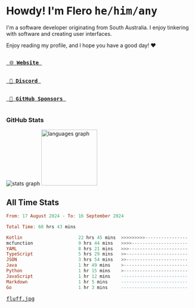 # Howdy! I'm Flero <kbd>he/him/any</kbd>

I'm a software developer originating from South Australia. I enjoy tinkering with software and creating user interfaces.

Enjoy reading my profile, and I hope you have a good day! :heart:

<a href="https://flero.dev/">
    <kbd>
        <br>
        &nbsp;🌐 <strong>Website</strong>&nbsp;
        <br>
        <br>
    </kbd>
</a>

<a href="https://discord.com/users/1059375676769189938">
    <kbd>
        <br>
        &nbsp;💬 <strong>Discord</strong>&nbsp;
        <br>
        <br>
    </kbd>
</a>

<a href="https://github.com/sponsors/flerouwu">
    <kbd>
        <br>
        &nbsp;🩷 <strong>GitHub Sponsors</strong>&nbsp;
        <br>
        <br>
    </kbd>
</a>

### GitHub Stats
<!-- <p> allows it to be shown side-by-side -->
<div>
  <img src="https://github-readme-stats.vercel.app/api?hide_title=true&hide_rank=false&show_icons=true&include_all_commits=true&count_private=true&disable_animations=true&theme=github_dark&locale=en&hide_border=true&username=flerouwu" alt="stats graph"  />
  <img src="https://github-readme-stats.vercel.app/api/top-langs?locale=en&hide_title=false&langs_count=5&theme=github_dark&hide_border=true&username=flerouwu&layout=compact" alt="languages graph" height="150"  />
</div>

## All Time Stats

<!--START_SECTION:waka-->

```haskell
From: 17 August 2024 - To: 16 September 2024

Total Time: 60 hrs 43 mins

Kotlin                     22 hrs 45 mins  >>>>>>>>>----------------   37.25 %
mcfunction                 9 hrs 44 mins   >>>>---------------------   15.95 %
YAML                       8 hrs 21 mins   >>>----------------------   13.67 %
TypeScript                 5 hrs 29 mins   >>-----------------------   08.98 %
JSON                       3 hrs 54 mins   >>-----------------------   06.38 %
Java                       1 hr 49 mins    >------------------------   02.99 %
Python                     1 hr 15 mins    >------------------------   02.05 %
JavaScript                 1 hr 12 mins    -------------------------   01.98 %
Markdown                   1 hr 5 mins     -------------------------   01.78 %
Go                         1 hr 3 mins     -------------------------   01.73 %
```

<!--END_SECTION:waka-->

<a href="https://raw.githubusercontent.com/flerouwu/flerouwu/main/fluff.jpg">
  <kbd>fluff.jpg</kbd>
</a>
